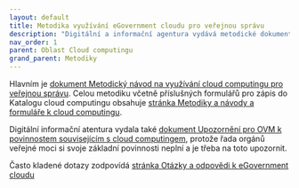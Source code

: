 ```yaml
---
layout: default
title: Metodika využívání eGovernment cloudu pro veřejnou správu
description: "Digitální a informační agentura vydává metodické dokumenty k oblasti cloud computingu určené nejen pro orgány veřejné správy a poskytovatele cloudu."
nav_order: 1
parent: Oblast Cloud computingu
grand_parent: Metodiky
---
```




Hlavním je [dokument Metodický návod na využívání cloud computingu pro veřejnou správu](https://www.dia.gov.cz/wp-content/uploads/2023/12/Navod-na-vyuzivani-eGC-v3.3.docx). Celou metodiku včetně příslušných formulářů pro zápis do Katalogu cloud computingu obsahuje 
[stránka Metodiky a návody a formuláře k cloud computingu](https://www.dia.gov.cz/oha/egovernment-cloud/metodiky-navody-formulare/).


Digitální informační atentura vydala také [dokument Upozornění pro OVM k povinnostem souvisejícím s cloud computingem](https://www.dia.gov.cz/wp-content/uploads/2023/11/Upozorneni-pro-OVS_zapis-do-katalogu-CC.pdf), protože řada orgánů veřejné moci si svoje základní povinnosti neplní a je třeba na toto upozornit.

Často kladené dotazy zodpovídá [stránka Otázky a odpovědi k eGovernment cloudu](https://www.dia.gov.cz/oha/egovernment-cloud/otazky-a-odpovedi/)
